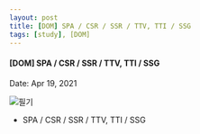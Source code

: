```yaml
---
layout: post
title: [DOM] SPA / CSR / SSR / TTV, TTI / SSG
tags: [study], [DOM]
---
```


#### [DOM] SPA / CSR / SSR / TTV, TTI / SSG

Date: Apr 19, 2021

![필기](https://user-images.githubusercontent.com/58647487/115905826-99165680-a4a1-11eb-8026-938e9731252b.jpg)

- SPA / CSR / SSR / TTV, TTI / SSG
